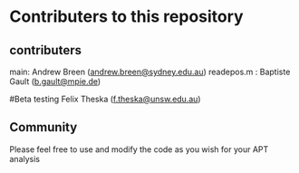 # Contributers to this repository

## contributers
main: Andrew Breen (andrew.breen@sydney.edu.au)
readepos.m : Baptiste Gault (b.gault@mpie.de)

#Beta testing
Felix Theska (f.theska@unsw.edu.au)

## Community
Please feel free to use and modify the code as you wish for your APT analysis

